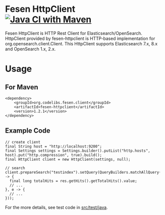 Fesen HttpClient
[![Java CI with Maven](https://github.com/codelibs/fesen-httpclient/actions/workflows/maven.yml/badge.svg)](https://github.com/codelibs/fesen-httpclient/actions/workflows/maven.yml)
====================

Fesen HttpClient is HTTP Rest Client for Elasticsearch/OpenSearch.
HttpClient provided by fesen-httpclient is HTTP-based implementation for org.opensearch.client.Client.
This HttpClient supports Elasticsearch 7.x, 8.x and OpenSearch 1.x, 2.x.

Usage
=====

## For Maven

```
<dependency>
    <groupId>org.codelibs.fesen.client</groupId>
    <artifactId>fesen-httpclient</artifactId>
    <version>1.2.1</version>
</dependency>
```

## Example Code

```
// create client
final String host = "http://localhost:9200";
final Settings settings = Settings.builder().putList("http.hosts", host).put("http.compression", true).build();
final HttpClient client = new HttpClient(settings, null);

// search
client.prepareSearch("testindex").setQuery(QueryBuilders.matchAllQuery()).execute(wrap(res -> {
  final long totalHits = res.getHits().getTotalHits().value;
  // ...
}, e -> {
  // ...
}));
```

For the more details, see test code in [src/test/java](https://github.com/codelibs/fesen-httpclient/tree/main/src/test/java/org/codelibs/fesen/client).
